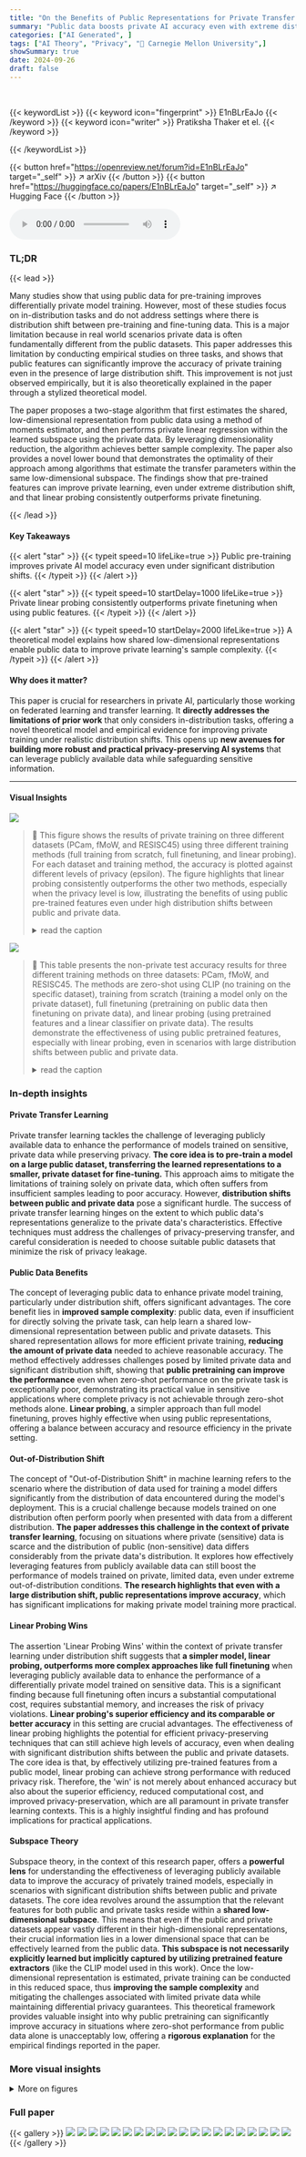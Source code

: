 ```yaml
---
title: "On the Benefits of Public Representations for Private Transfer Learning under Distribution Shift"
summary: "Public data boosts private AI accuracy even with extreme distribution shifts, improving private model training by up to 67% in three tasks.  This is due to shared low-dimensional representations betwe..."
categories: ["AI Generated", ]
tags: ["AI Theory", "Privacy", "🏢 Carnegie Mellon University",]
showSummary: true
date: 2024-09-26
draft: false
---
```


<br>

{{< keywordList >}}
{{< keyword icon="fingerprint" >}} E1nBLrEaJo {{< /keyword >}}
{{< keyword icon="writer" >}} Pratiksha Thaker et el. {{< /keyword >}}
 
{{< /keywordList >}}

{{< button href="https://openreview.net/forum?id=E1nBLrEaJo" target="_self" >}}
↗ arXiv
{{< /button >}}
{{< button href="https://huggingface.co/papers/E1nBLrEaJo" target="_self" >}}
↗ Hugging Face
{{< /button >}}



<audio controls>
    <source src="https://ai-paper-reviewer.com/E1nBLrEaJo/podcast.wav" type="audio/wav">
    Your browser does not support the audio element.
</audio>


### TL;DR


{{< lead >}}

Many studies show that using public data for pre-training improves differentially private model training. However, most of these studies focus on in-distribution tasks and do not address settings where there is distribution shift between pre-training and fine-tuning data. This is a major limitation because in real world scenarios private data is often fundamentally different from the public datasets. This paper addresses this limitation by conducting empirical studies on three tasks, and shows that public features can significantly improve the accuracy of private training even in the presence of large distribution shift. This improvement is not just observed empirically, but it is also theoretically explained in the paper through a stylized theoretical model.

The paper proposes a two-stage algorithm that first estimates the shared, low-dimensional representation from public data using a method of moments estimator, and then performs private linear regression within the learned subspace using the private data. By leveraging dimensionality reduction, the algorithm achieves better sample complexity. The paper also provides a novel lower bound that demonstrates the optimality of their approach among algorithms that estimate the transfer parameters within the same low-dimensional subspace. The findings show that pre-trained features can improve private learning, even under extreme distribution shift, and that linear probing consistently outperforms private finetuning.

{{< /lead >}}


#### Key Takeaways

{{< alert "star" >}}
{{< typeit speed=10 lifeLike=true >}} Public pre-training improves private AI model accuracy even under significant distribution shifts. {{< /typeit >}}
{{< /alert >}}

{{< alert "star" >}}
{{< typeit speed=10 startDelay=1000 lifeLike=true >}} Private linear probing consistently outperforms private finetuning when using public features. {{< /typeit >}}
{{< /alert >}}

{{< alert "star" >}}
{{< typeit speed=10 startDelay=2000 lifeLike=true >}} A theoretical model explains how shared low-dimensional representations enable public data to improve private learning's sample complexity. {{< /typeit >}}
{{< /alert >}}

#### Why does it matter?
This paper is crucial for researchers in private AI, particularly those working on federated learning and transfer learning.  It **directly addresses the limitations of prior work** that only considers in-distribution tasks, offering a novel theoretical model and empirical evidence for improving private training under realistic distribution shifts. This opens up **new avenues for building more robust and practical privacy-preserving AI systems** that can leverage publicly available data while safeguarding sensitive information.

------
#### Visual Insights



![](https://ai-paper-reviewer.com/E1nBLrEaJo/figures_4_1.jpg)

> 🔼 This figure shows the results of private training on three different datasets (PCam, fMoW, and RESISC45) using three different training methods (full training from scratch, full finetuning, and linear probing).  For each dataset and training method, the accuracy is plotted against different levels of privacy (epsilon). The figure highlights that linear probing consistently outperforms the other two methods, especially when the privacy level is low, illustrating the benefits of using public pre-trained features even under high distribution shifts between public and private data.
> <details>
> <summary>read the caption</summary>
> Figure 1: Private training on three datasets. (a) PCam is a binary classification task on which private training from scratch achieves relatively high accuracy, but linear probing on the pretrained model still improves accuracy up to 4%. (b) The fMoW model trained from scratch is unusable at low privacy levels while linear probing achieves close to nonprivate accuracy. (c) On RESISC45, linear probing outperforms full finetuning by over 50% at all ε levels.
> </details>





![](https://ai-paper-reviewer.com/E1nBLrEaJo/tables_4_1.jpg)

> 🔼 This table presents the non-private test accuracy results for three different training methods on three datasets: PCam, fMoW, and RESISC45.  The methods are zero-shot using CLIP (no training on the specific dataset), training from scratch (training a model only on the private dataset), full finetuning (pretraining on public data then finetuning on private data), and linear probing (using pretrained features and a linear classifier on private data).  The results demonstrate the effectiveness of using public pretrained features, especially with linear probing, even in scenarios with large distribution shifts between public and private data.
> <details>
> <summary>read the caption</summary>
> Table 1: Test accuracy of nonprivate training on each dataset that we evaluate.
> </details>





### In-depth insights


#### Private Transfer Learning
Private transfer learning tackles the challenge of leveraging publicly available data to enhance the performance of models trained on sensitive, private data while preserving privacy.  **The core idea is to pre-train a model on a large public dataset, transferring the learned representations to a smaller, private dataset for fine-tuning.** This approach aims to mitigate the limitations of training solely on private data, which often suffers from insufficient samples leading to poor accuracy.  However, **distribution shifts between public and private data** pose a significant hurdle.  The success of private transfer learning hinges on the extent to which public data's representations generalize to the private data's characteristics.  Effective techniques must address the challenges of privacy-preserving transfer, and careful consideration is needed to choose suitable public datasets that minimize the risk of privacy leakage.

#### Public Data Benefits
The concept of leveraging public data to enhance private model training, particularly under distribution shift, offers significant advantages.  The core benefit lies in **improved sample complexity**: public data, even if insufficient for directly solving the private task, can help learn a shared low-dimensional representation between public and private datasets. This shared representation allows for more efficient private training, **reducing the amount of private data** needed to achieve reasonable accuracy.  The method effectively addresses challenges posed by limited private data and significant distribution shift, showing that **public pretraining can improve the performance** even when zero-shot performance on the private task is exceptionally poor, demonstrating its practical value in sensitive applications where complete privacy is not achievable through zero-shot methods alone.  **Linear probing**, a simpler approach than full model finetuning, proves highly effective when using public representations, offering a balance between accuracy and resource efficiency in the private setting.

#### Out-of-Distribution Shift
The concept of "Out-of-Distribution Shift" in machine learning refers to the scenario where the distribution of data used for training a model differs significantly from the distribution of data encountered during the model's deployment.  This is a crucial challenge because models trained on one distribution often perform poorly when presented with data from a different distribution.  **The paper addresses this challenge in the context of private transfer learning**, focusing on situations where private (sensitive) data is scarce and the distribution of public (non-sensitive) data differs considerably from the private data's distribution.  It explores how effectively leveraging features from publicly available data can still boost the performance of models trained on private, limited data, even under extreme out-of-distribution conditions. **The research highlights that even with a large distribution shift, public representations improve accuracy**, which has significant implications for making private model training more practical.

#### Linear Probing Wins
The assertion 'Linear Probing Wins' within the context of private transfer learning under distribution shift suggests that **a simpler model, linear probing, outperforms more complex approaches like full finetuning** when leveraging publicly available data to enhance the performance of a differentially private model trained on sensitive data.  This is a significant finding because full finetuning often incurs a substantial computational cost, requires substantial memory, and increases the risk of privacy violations.  **Linear probing's superior efficiency and its comparable or better accuracy** in this setting are crucial advantages. The effectiveness of linear probing highlights the potential for efficient privacy-preserving techniques that can still achieve high levels of accuracy, even when dealing with significant distribution shifts between the public and private datasets. The core idea is that, by effectively utilizing pre-trained features from a public model, linear probing can achieve strong performance with reduced privacy risk. Therefore, the 'win' is not merely about enhanced accuracy but also about the superior efficiency, reduced computational cost, and improved privacy-preservation, which are all paramount in private transfer learning contexts. This is a highly insightful finding and has profound implications for practical applications.

#### Subspace Theory
Subspace theory, in the context of this research paper, offers a **powerful lens** for understanding the effectiveness of leveraging publicly available data to improve the accuracy of privately trained models, especially in scenarios with significant distribution shifts between public and private datasets.  The core idea revolves around the assumption that the relevant features for both public and private tasks reside within a **shared low-dimensional subspace**. This means that even if the public and private datasets appear vastly different in their high-dimensional representations, their crucial information lies in a lower dimensional space that can be effectively learned from the public data. **This subspace is not necessarily explicitly learned but implicitly captured by utilizing pretrained feature extractors** (like the CLIP model used in this work). Once the low-dimensional representation is estimated, private training can be conducted in this reduced space, thus **improving the sample complexity** and mitigating the challenges associated with limited private data while maintaining differential privacy guarantees. This theoretical framework provides valuable insight into why public pretraining can significantly improve accuracy in situations where zero-shot performance from public data alone is unacceptably low, offering a **rigorous explanation** for the empirical findings reported in the paper.


### More visual insights

<details>
<summary>More on figures
</summary>


![](https://ai-paper-reviewer.com/E1nBLrEaJo/figures_4_2.jpg)

> 🔼 This figure shows the results of private training on three datasets: PCam, fMoW, and RESISC45.  Each dataset shows test accuracy (y-axis) as a function of privacy level (ε on the x-axis) for three approaches:  training from scratch, finetuning a pretrained model, and linear probing with pretrained features. The figure highlights that linear probing consistently outperforms both training from scratch and full finetuning, particularly at lower privacy levels (higher ε).  The results demonstrate the benefit of using pretrained public features for private training even when there's a significant distribution shift between the public and private datasets.
> <details>
> <summary>read the caption</summary>
> Figure 1: Private training on three datasets. (a) PCam is a binary classification task on which private training from scratch achieves relatively high accuracy, but linear probing on the pretrained model still improves accuracy up to 4%. (b) The fMoW model trained from scratch is unusable at low privacy levels while linear probing achieves close to nonprivate accuracy. (c) On RESISC45, linear probing outperforms full finetuning by over 50% at all ε levels.
> </details>



![](https://ai-paper-reviewer.com/E1nBLrEaJo/figures_5_1.jpg)

> 🔼 This figure displays the eigenspectra of the feature covariance matrices for three datasets (PCam, fMoW, and RESISC45).  The eigenspectra are derived from features extracted using a pretrained CLIP ViT-B/32 model.  The plots visually demonstrate the distribution of eigenvalues, showing how quickly the eigenvalues decay for each dataset. This decay rate suggests that the data lies in a low-dimensional subspace, supporting the theoretical model of the paper that assumes a shared low-dimensional subspace between public and private tasks, even in cases of extreme distribution shift.
> <details>
> <summary>read the caption</summary>
> Figure 5: Eigenspectra of feature covariance matrices for features extracted from pretrained CLIP ViT-B/32 model.
> </details>



![](https://ai-paper-reviewer.com/E1nBLrEaJo/figures_9_1.jpg)

> 🔼 This figure empirically validates the theoretical model proposed in Section 5.1.  It shows the L2 parameter error for different private training methods across varying numbers of private examples (n2). The methods include non-private linear regression (Nonprivate LR), differentially private stochastic gradient descent (DP-SGD) with and without prior subspace estimation using different numbers of public examples (n1=500 and n1=2000).  The results demonstrate that incorporating public data (using Method of Moments (MoM) for subspace estimation) effectively reduces the error in private linear regression, approaching the performance of DP-SGD with the true subspace known. The shaded areas represent confidence intervals.
> <details>
> <summary>read the caption</summary>
> Figure 4: Empirical verification of setup described in Section 5.1.
> </details>



![](https://ai-paper-reviewer.com/E1nBLrEaJo/figures_14_1.jpg)

> 🔼 This figure displays the eigenspectra of feature covariance matrices for three datasets (PCam, fMoW, and RESISC45). Each eigenspectrum shows how much variance in the feature space is explained by each eigenvector.  The rapid decay of eigenvalues in all three datasets indicates that the data lies in a low-dimensional subspace, even though these datasets are highly out-of-distribution compared to the CLIP model's pretraining data. This finding supports the paper's hypothesis that even with significant distribution shift between public and private data, a shared low-dimensional representation exists, allowing public features to improve private model training.
> <details>
> <summary>read the caption</summary>
> Figure 5: Eigenspectra of feature covariance matrices for features extracted from pretrained CLIP ViT-B/32 model.
> </details>



</details>






### Full paper

{{< gallery >}}
<img src="https://ai-paper-reviewer.com/E1nBLrEaJo/1.png" class="grid-w50 md:grid-w33 xl:grid-w25" />
<img src="https://ai-paper-reviewer.com/E1nBLrEaJo/2.png" class="grid-w50 md:grid-w33 xl:grid-w25" />
<img src="https://ai-paper-reviewer.com/E1nBLrEaJo/3.png" class="grid-w50 md:grid-w33 xl:grid-w25" />
<img src="https://ai-paper-reviewer.com/E1nBLrEaJo/4.png" class="grid-w50 md:grid-w33 xl:grid-w25" />
<img src="https://ai-paper-reviewer.com/E1nBLrEaJo/5.png" class="grid-w50 md:grid-w33 xl:grid-w25" />
<img src="https://ai-paper-reviewer.com/E1nBLrEaJo/6.png" class="grid-w50 md:grid-w33 xl:grid-w25" />
<img src="https://ai-paper-reviewer.com/E1nBLrEaJo/7.png" class="grid-w50 md:grid-w33 xl:grid-w25" />
<img src="https://ai-paper-reviewer.com/E1nBLrEaJo/8.png" class="grid-w50 md:grid-w33 xl:grid-w25" />
<img src="https://ai-paper-reviewer.com/E1nBLrEaJo/9.png" class="grid-w50 md:grid-w33 xl:grid-w25" />
<img src="https://ai-paper-reviewer.com/E1nBLrEaJo/10.png" class="grid-w50 md:grid-w33 xl:grid-w25" />
<img src="https://ai-paper-reviewer.com/E1nBLrEaJo/11.png" class="grid-w50 md:grid-w33 xl:grid-w25" />
<img src="https://ai-paper-reviewer.com/E1nBLrEaJo/12.png" class="grid-w50 md:grid-w33 xl:grid-w25" />
<img src="https://ai-paper-reviewer.com/E1nBLrEaJo/13.png" class="grid-w50 md:grid-w33 xl:grid-w25" />
<img src="https://ai-paper-reviewer.com/E1nBLrEaJo/14.png" class="grid-w50 md:grid-w33 xl:grid-w25" />
<img src="https://ai-paper-reviewer.com/E1nBLrEaJo/15.png" class="grid-w50 md:grid-w33 xl:grid-w25" />
<img src="https://ai-paper-reviewer.com/E1nBLrEaJo/16.png" class="grid-w50 md:grid-w33 xl:grid-w25" />
<img src="https://ai-paper-reviewer.com/E1nBLrEaJo/17.png" class="grid-w50 md:grid-w33 xl:grid-w25" />
<img src="https://ai-paper-reviewer.com/E1nBLrEaJo/18.png" class="grid-w50 md:grid-w33 xl:grid-w25" />
<img src="https://ai-paper-reviewer.com/E1nBLrEaJo/19.png" class="grid-w50 md:grid-w33 xl:grid-w25" />
<img src="https://ai-paper-reviewer.com/E1nBLrEaJo/20.png" class="grid-w50 md:grid-w33 xl:grid-w25" />
{{< /gallery >}}